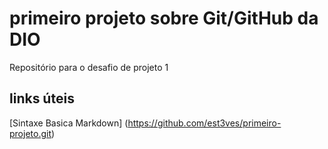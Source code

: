 # primeiro projeto sobre Git/GitHub da DIO
Repositório para o desafio de projeto 1

## links úteis
[Sintaxe Basica Markdown] (https://github.com/est3ves/primeiro-projeto.git)
